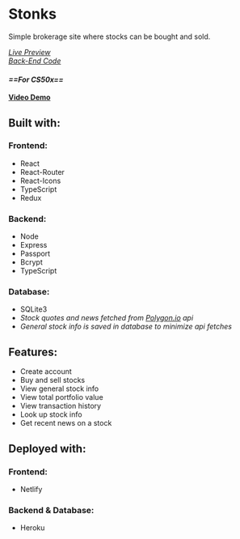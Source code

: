 # Stonks
Simple brokerage site where stocks can be bought and sold.

*[Live Preview](https://stonks-crd.netlify.app/)*\
*[Back-End Code](https://github.com/CoreyRobinsonDev/stonks-backend)*

#### *==For CS50x==*
**[Video Demo](https://youtu.be/gBh4AoIp3P4)**

## Built with:
### Frontend:
- React
- React-Router
- React-Icons
- TypeScript
- Redux

### Backend:
- Node
- Express
- Passport
- Bcrypt
- TypeScript

### Database:
- SQLite3
- *Stock quotes and news fetched from [Polygon.io](https://polygon.io/) api*
- *General stock info is saved in database to minimize api fetches*

## Features:
- Create account
- Buy and sell stocks
- View general stock info
- View total portfolio value
- View transaction history
- Look up stock info
- Get recent news on a stock

## Deployed with:
### Frontend:
- Netlify

### Backend & Database:
- Heroku